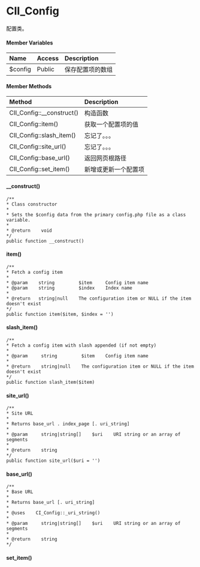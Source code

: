 # CII\_Config

配置类。

#### Member Variables

| Name | Access | Description |
| :--- | :--- | :--- |
| $config | Public | 保存配置项的数组 |

#### Member Methods

| Method | Description |
| :--- | :--- |
| CII\_Config::\_\_construct\(\) | 构造函数 |
| CII\_Config::item\(\) | 获取一个配置项的值 |
| CII\_Config::slash\_item\(\) | 忘记了。。。 |
| CII\_Config::site\_url\(\) | 忘记了。。。 |
| CII\_Config::base\_url\(\) | 返回网页根路径 |
| CII\_Config::set\_item\(\) | 新增或更新一个配置项 |

#### \_\_construct\(\)

```
/**
* Class constructor
*
* Sets the $config data from the primary config.php file as a class variable.
*
* @return    void
*/
public function __construct()
```

#### item\(\)

```
/**
* Fetch a config item
*
* @param    string         $item     Config item name
* @param    string         $index    Index name
*
* @return   string|null    The configuration item or NULL if the item doesn't exist
*/
public function item($item, $index = '')
```

#### slash\_item\(\)

```
/**
* Fetch a config item with slash appended (if not empty)
*
* @param     string         $item    Config item name
*
* @return    string|null    The configuration item or NULL if the item doesn't exist
*/
public function slash_item($item)
```

#### site\_url\(\)

```
/**
* Site URL
*
* Returns base_url . index_page [. uri_string]
*
* @param     string|string[]    $uri    URI string or an array of segments
*
* @return    string
*/
public function site_url($uri = '')
```

#### base\_url\(\)

```
/**
* Base URL
*
* Returns base_url [. uri_string]
*
* @uses    CI_Config::_uri_string()
*
* @param     string|string[]    $uri    URI string or an array of segments
*
* @return    string
*/
```

#### set\_item\(\)



